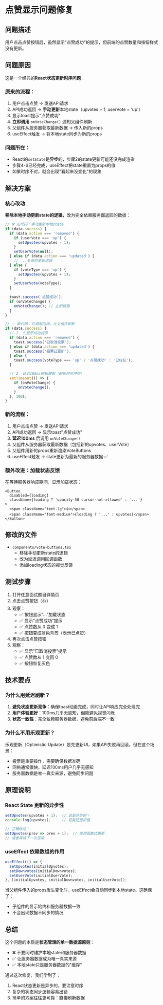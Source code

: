 # 点赞显示问题修复

## 问题描述

用户点击点赞按钮后，虽然显示"点赞成功"的提示，但前端的点赞数量和按钮样式没有更新。

## 问题原因

这是一个经典的**React状态更新时序问题**：

### 原来的流程：
1. 用户点击点赞 → 发送API请求
2. API成功返回 → **手动更新**本地state（upvotes + 1, userVote = 'up'）
3. 显示toast提示"点赞成功"
4. **立即调用** `onVoteChange()` 通知父组件刷新
5. 父组件从服务器获取最新数据 → 传入新的props
6. useEffect触发 → 将本地state同步为新的props

### 问题所在：
- React的`setState`是**异步**的，步骤2的state更新可能还没完成渲染
- 步骤4-6已经完成，useEffect把state重置为props的值
- 如果时序不对，就会出现"看起来没变化"的现象

## 解决方案

### 核心改动

**移除本地手动更新state的逻辑**，改为完全依赖服务器返回的数据：

```typescript
// ❌ 旧代码：手动更新本地state
if (data.success) {
  if (data.action === 'removed') {
    if (userVote === 'up') {
      setUpvotes(upvotes - 1);
    }
    setUserVote(null);
  } else if (data.action === 'updated') {
    // ...复杂的更新逻辑
  } else {
    if (voteType === 'up') {
      setUpvotes(upvotes + 1);
    }
    setUserVote(voteType);
  }
  
  toast.success('点赞成功');
  if (onVoteChange) {
    onVoteChange(); // 立即调用
  }
}

// ✅ 新代码：只调用回调，让父组件刷新
if (data.success) {
  // 1. 先显示成功提示
  if (data.action === 'removed') {
    toast.success('已取消投票');
  } else if (data.action === 'updated') {
    toast.success('投票已更新');
  } else {
    toast.success(voteType === 'up' ? '点赞成功' : '已标记');
  }

  // 2. 延迟100ms刷新数据（避免时序冲突）
  setTimeout(() => {
    if (onVoteChange) {
      onVoteChange();
    }
  }, 100);
}
```

### 新的流程：
1. 用户点击点赞 → 发送API请求
2. API成功返回 → 显示toast"点赞成功"
3. **延迟100ms** 后调用 `onVoteChange()`
4. 父组件从服务器获取最新数据（包括新的upvotes、userVote）
5. 父组件用新的props重新渲染VoteButtons
6. useEffect触发 → state更新为最新的服务器数据 ✅

### 额外改进：加载状态反馈

在等待服务器响应期间，显示加载状态：

```tsx
<Button
  disabled={loading}
  className={loading ? 'opacity-50 cursor-not-allowed' : '...'}
>
  <span className="text-lg">👍</span>
  <span className="font-medium">{loading ? '...' : upvotes}</span>
</Button>
```

## 修改的文件

- `components/vote-buttons.tsx`
  - 移除手动更新state的逻辑
  - 改为延迟调用回调函数
  - 添加loading状态的视觉反馈

## 测试步骤

1. 打开任意面试题目详情页
2. 点击点赞按钮（👍）
3. 观察：
   - ✅ 按钮显示"..."加载状态
   - ✅ 显示"点赞成功"提示
   - ✅ 点赞数从 0 变成 1
   - ✅ 按钮变成蓝色背景（表示已点赞）
4. 再次点击点赞按钮
5. 观察：
   - ✅ 显示"已取消投票"提示
   - ✅ 点赞数从 1 变回 0
   - ✅ 按钮恢复灰色

## 技术要点

### 为什么用延迟刷新？

1. **避免状态更新竞争**：确保toast动画完成，同时让API响应完全处理完
2. **用户体验更好**：100ms几乎无感知，但能避免视觉闪烁
3. **状态一致性**：完全依赖服务器数据，避免前后端不一致

### 为什么不用乐观更新？

乐观更新（Optimistic Update）是先更新UI，如果API失败再回滚。但在这个场景：
- 投票是重要操作，需要确保数据准确
- 网络通常很快，延迟100ms用户几乎无感知
- 服务器数据是唯一真实来源，避免同步问题

## 原理说明

### React State 更新的异步性

```javascript
setUpvotes(upvotes + 1);  // 这是异步的！
console.log(upvotes);     // 可能还是旧值

// 正确做法：
setUpvotes(prev => prev + 1);  // 使用函数式更新
// 或者等待下一次渲染
```

### useEffect 依赖数组的作用

```javascript
useEffect(() => {
  setUpvotes(initialUpvotes);
  setDownvotes(initialDownvotes);
  setUserVote(initialUserVote);
}, [initialUpvotes, initialDownvotes, initialUserVote]);
```

当父组件传入的props发生变化时，useEffect会自动同步到本地state。这确保了：
- 子组件的显示始终和服务器数据一致
- 不会出现数据不同步的情况

## 总结

这个问题的本质是**状态管理的单一数据源原则**：
- ❌ 不要同时维护本地state和服务器数据
- ✅ 让服务器数据成为唯一真实来源
- ✅ 本地state只是服务器数据的"缓存"

通过这次修复，我们学到了：
1. React状态更新是异步的，要注意时序
2. 复杂的状态同步逻辑容易出错
3. 简单的方案往往更可靠：直接刷新数据

